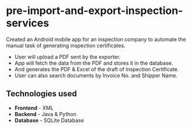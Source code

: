# pre-import-and-export-inspection-services

Created an Android mobile app for an inspection company to automate the manual task of generating inspection certificates.

- User will upload a PDF sent by the exporter.
- App will fetch the data from the PDF and stores it in the database.
- And generates the PDF & Excel of the draft of Inspection Certificate.
- User can also search documents by Invoice No. and Shipper Name.

## Technologies used
- **Frontend** - XML
- **Backend** - Java & Python
- **Database** - SQLite Database
